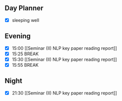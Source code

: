 ## Day Planner
- [x] sleeping well
## Evening
- [x] 15:00 [[Seminar (II) NLP key paper reading report]]
- [x] 15:25 BREAK
- [x] 15:30 [[Seminar (II) NLP key paper reading report]]
- [x] 15:55 BREAK
## Night
- [x] 21:30 [[Seminar (II) NLP key paper reading report]]